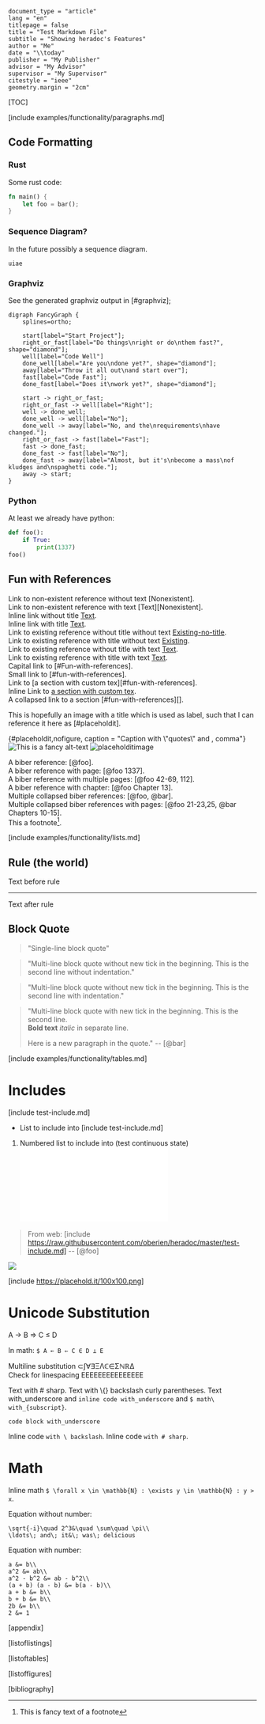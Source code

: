 ```heradoc
document_type = "article"
lang = "en"
titlepage = false
title = "Test Markdown File"
subtitle = "Showing heradoc's Features"
author = "Me"
date = "\\today"
publisher = "My Publisher"
advisor = "My Advisor"
supervisor = "My Supervisor"
citestyle = "ieee"
geometry.margin = "2cm"
```

[TOC]

[include examples/functionality/paragraphs.md]

## Code Formatting

### Rust

Some rust code:

```rust
fn main() {
    let foo = bar();
}
```

### Sequence Diagram?

In the future possibly a sequence diagram.

```sequence
uiae
```

### Graphviz

See the generated graphviz output in [#graphviz];

```graphviz,#graphviz,caption=Fancy Graph,width=0.5\textwidth,height=0.5\textwidth,scale=0.4
digraph FancyGraph {
    splines=ortho;
    
    start[label="Start Project"];
    right_or_fast[label="Do things\nright or do\nthem fast?", shape="diamond"];
    well[label="Code Well"]
    done_well[label="Are you\ndone yet?", shape="diamond"];
    away[label="Throw it all out\nand start over"];
    fast[label="Code Fast"];
    done_fast[label="Does it\nwork yet?", shape="diamond"];
    
    start -> right_or_fast;
    right_or_fast -> well[label="Right"];
    well -> done_well;
    done_well -> well[label="No"];
    done_well -> away[label="No, and the\nrequirements\nhave changed."];
    right_or_fast -> fast[label="Fast"];
    fast -> done_fast;
    done_fast -> fast[label="No"];
    done_fast -> away[label="Almost, but it's\nbecome a mass\nof kludges and\nspaghetti code."];
    away -> start;
}
```

### Python

At least we already have python:

```python
def foo():
    if True:
        print(1337)
foo()
```

## Fun with References

Link to non-existent reference without text [Nonexistent].  
Link to non-existent reference with text [Text][Nonexistent].  
Inline link without title [Text](Link).  
Inline link with title [Text](Link "Title").  
Link to existing reference without title without text [Existing-no-title].  
Link to existing reference with title without text [Existing].  
Link to existing reference without title with text [Text][Existing-no-title].  
Link to existing reference with title with text [Text][Existing].  
Capital link to [#Fun-with-references].  
Small link to [#fun-with-references].  
Link to [a section with custom tex][#fun-with-references].  
Inline Link to [a section with custom tex](#fun-with-references).  
A collapsed link to a section [#fun-with-references][].

[existing-no-title]: Link
[eXisting]: Link "Title"

This is hopefully an image with a title which is used as label, such that I can reference it here as [#placeholdit].

{#placeholdit,nofigure, caption = "Caption with \\"quotes\\" and , comma"}
![This is a fancy alt-text](https://placehold.it/100x100.png "placeholdit image")
![placeholditimage]

[placeholditimage]: https://placehold.it/100x100.png

A biber reference: [@foo].  
A biber reference with page: [@foo 1337].  
A biber reference with multiple pages: [@foo 42-69, 112].  
A biber reference with chapter: [@foo Chapter 13].  
Multiple collapsed biber references: [@foo, @bar].  
Multiple collapsed biber references with pages: [@foo 21-23,25, @bar Chapters 10-15].  
This a footnote[^foo].

[^foo]: This is fancy text of a footnote

[include examples/functionality/lists.md]
    
## Rule (the world)

Text before rule

---
Text after rule

## Block Quote

> "Single-line block quote"

> "Multi-line block quote without new tick in the beginning.
This is the second line without indentation."

> "Multi-line block quote without new tick in the beginning.
  This is the second line with indentation."

> "Multi-line block quote with new tick in the beginning.
> This is the second line.  
> **Bold text** *italic* in separate line.
>
> Here is a new paragraph in the quote."
> -- [@bar]

[include examples/functionality/tables.md]

# Includes

[include test-include.md]

* List to include into
  [include test-include.md]

1. Numbered list to include into (test continuous state)
  ![](test-include.md)
  
> From web:
> [include https://raw.githubusercontent.com/oberien/heradoc/master/test-include.md]
> -- [@foo]

![](https://upload.wikimedia.org/wikipedia/commons/thumb/4/48/Markdown-mark.svg/208px-Markdown-mark.svg.png)

[include https://placehold.it/100x100.png]
  
# Unicode Substitution

A → B ⇒ C ≤ D

In math: `$ A ← B ⇐ C ∈ D ⊥ E`

Multiline substitution ⊂∫∀∃ΞΛℂ∈ΣℕℝΔ  
Check for linespacing EEEEEEEEEEEEEEE

Text with # sharp.
Text with \\{} backslash curly parentheses.
Text with_underscore and `inline code with_underscore` and `$ math\ with_{subscript}`.
```
code block with_underscore
```
Inline code `with \ backslash`. Inline code `with # sharp`.

# Math

Inline math `$ \forall x \in \mathbb{N} : \exists y \in \mathbb{N} : y > x`.

Equation without number:

```$$
\sqrt{-i}\quad 2^3&\quad \sum\quad \pi\\
\ldots\; and\; it&\; was\; delicious
```

Equation with number:

```$$$
a &= b\\
a^2 &= ab\\
a^2 - b^2 &= ab - b^2\\
(a + b) (a - b) &= b(a - b)\\
a + b &= b\\
b + b &= b\\
2b &= b\\
2 &= 1
```

[appendix]

[listoflistings]

[listoftables]

[listoffigures]

[bibliography]
